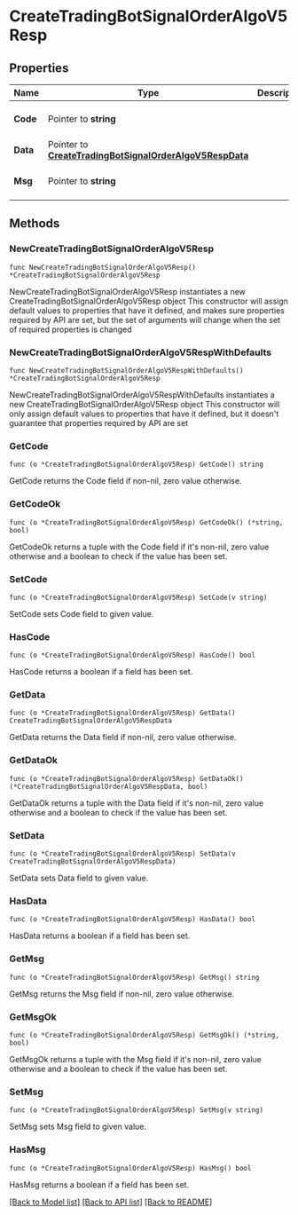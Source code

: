 # CreateTradingBotSignalOrderAlgoV5Resp

## Properties

Name | Type | Description | Notes
------------ | ------------- | ------------- | -------------
**Code** | Pointer to **string** |  | [optional] [default to ""]
**Data** | Pointer to [**CreateTradingBotSignalOrderAlgoV5RespData**](CreateTradingBotSignalOrderAlgoV5RespData.md) |  | [optional] 
**Msg** | Pointer to **string** |  | [optional] [default to ""]

## Methods

### NewCreateTradingBotSignalOrderAlgoV5Resp

`func NewCreateTradingBotSignalOrderAlgoV5Resp() *CreateTradingBotSignalOrderAlgoV5Resp`

NewCreateTradingBotSignalOrderAlgoV5Resp instantiates a new CreateTradingBotSignalOrderAlgoV5Resp object
This constructor will assign default values to properties that have it defined,
and makes sure properties required by API are set, but the set of arguments
will change when the set of required properties is changed

### NewCreateTradingBotSignalOrderAlgoV5RespWithDefaults

`func NewCreateTradingBotSignalOrderAlgoV5RespWithDefaults() *CreateTradingBotSignalOrderAlgoV5Resp`

NewCreateTradingBotSignalOrderAlgoV5RespWithDefaults instantiates a new CreateTradingBotSignalOrderAlgoV5Resp object
This constructor will only assign default values to properties that have it defined,
but it doesn't guarantee that properties required by API are set

### GetCode

`func (o *CreateTradingBotSignalOrderAlgoV5Resp) GetCode() string`

GetCode returns the Code field if non-nil, zero value otherwise.

### GetCodeOk

`func (o *CreateTradingBotSignalOrderAlgoV5Resp) GetCodeOk() (*string, bool)`

GetCodeOk returns a tuple with the Code field if it's non-nil, zero value otherwise
and a boolean to check if the value has been set.

### SetCode

`func (o *CreateTradingBotSignalOrderAlgoV5Resp) SetCode(v string)`

SetCode sets Code field to given value.

### HasCode

`func (o *CreateTradingBotSignalOrderAlgoV5Resp) HasCode() bool`

HasCode returns a boolean if a field has been set.

### GetData

`func (o *CreateTradingBotSignalOrderAlgoV5Resp) GetData() CreateTradingBotSignalOrderAlgoV5RespData`

GetData returns the Data field if non-nil, zero value otherwise.

### GetDataOk

`func (o *CreateTradingBotSignalOrderAlgoV5Resp) GetDataOk() (*CreateTradingBotSignalOrderAlgoV5RespData, bool)`

GetDataOk returns a tuple with the Data field if it's non-nil, zero value otherwise
and a boolean to check if the value has been set.

### SetData

`func (o *CreateTradingBotSignalOrderAlgoV5Resp) SetData(v CreateTradingBotSignalOrderAlgoV5RespData)`

SetData sets Data field to given value.

### HasData

`func (o *CreateTradingBotSignalOrderAlgoV5Resp) HasData() bool`

HasData returns a boolean if a field has been set.

### GetMsg

`func (o *CreateTradingBotSignalOrderAlgoV5Resp) GetMsg() string`

GetMsg returns the Msg field if non-nil, zero value otherwise.

### GetMsgOk

`func (o *CreateTradingBotSignalOrderAlgoV5Resp) GetMsgOk() (*string, bool)`

GetMsgOk returns a tuple with the Msg field if it's non-nil, zero value otherwise
and a boolean to check if the value has been set.

### SetMsg

`func (o *CreateTradingBotSignalOrderAlgoV5Resp) SetMsg(v string)`

SetMsg sets Msg field to given value.

### HasMsg

`func (o *CreateTradingBotSignalOrderAlgoV5Resp) HasMsg() bool`

HasMsg returns a boolean if a field has been set.


[[Back to Model list]](../README.md#documentation-for-models) [[Back to API list]](../README.md#documentation-for-api-endpoints) [[Back to README]](../README.md)


